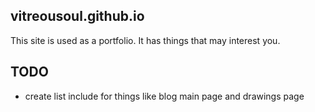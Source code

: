 ## vitreousoul.github.io
This site is used as a portfolio. It has things that may interest you.

## TODO
- create list include for things like blog main page and drawings page
